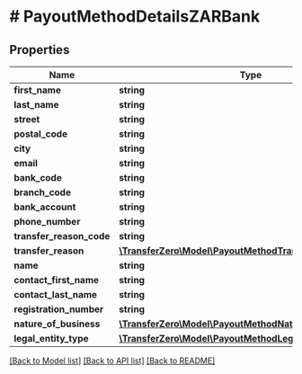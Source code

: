 # # PayoutMethodDetailsZARBank

## Properties

Name | Type | Description | Notes
------------ | ------------- | ------------- | -------------
**first_name** | **string** |  | 
**last_name** | **string** |  | 
**street** | **string** |  | [optional] 
**postal_code** | **string** |  | [optional] 
**city** | **string** |  | [optional] 
**email** | **string** |  | [optional] 
**bank_code** | **string** |  | [optional] 
**branch_code** | **string** |  | [optional] 
**bank_account** | **string** |  | 
**phone_number** | **string** |  | 
**transfer_reason_code** | **string** |  | [optional] 
**transfer_reason** | [**\TransferZero\Model\PayoutMethodTransferReasonEnum**](PayoutMethodTransferReasonEnum.md) |  | [optional] 
**name** | **string** |  | [optional] 
**contact_first_name** | **string** |  | [optional] 
**contact_last_name** | **string** |  | [optional] 
**registration_number** | **string** |  | [optional] 
**nature_of_business** | [**\TransferZero\Model\PayoutMethodNatureOfBusinessEnum**](PayoutMethodNatureOfBusinessEnum.md) |  | [optional] 
**legal_entity_type** | [**\TransferZero\Model\PayoutMethodLegalEntityTypeEnum**](PayoutMethodLegalEntityTypeEnum.md) |  | [optional] 

[[Back to Model list]](../../README.md#documentation-for-models) [[Back to API list]](../../README.md#documentation-for-api-endpoints) [[Back to README]](../../README.md)


